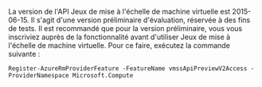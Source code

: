La version de l'API Jeux de mise à l'échelle de machine virtuelle est 2015-06-15. Il s'agit d'une version préliminaire d'évaluation, réservée à des fins de tests. Il est recommandé que pour la version préliminaire, vous vous inscriviez auprès de la fonctionnalité avant d'utiliser Jeux de mise à l'échelle de machine virtuelle. Pour ce faire, exécutez la commande suivante :

    Register-AzureRmProviderFeature -FeatureName vmssApiPreviewV2Access -ProviderNamespace Microsoft.Compute

<!---HONumber=AcomDC_0114_2016-->